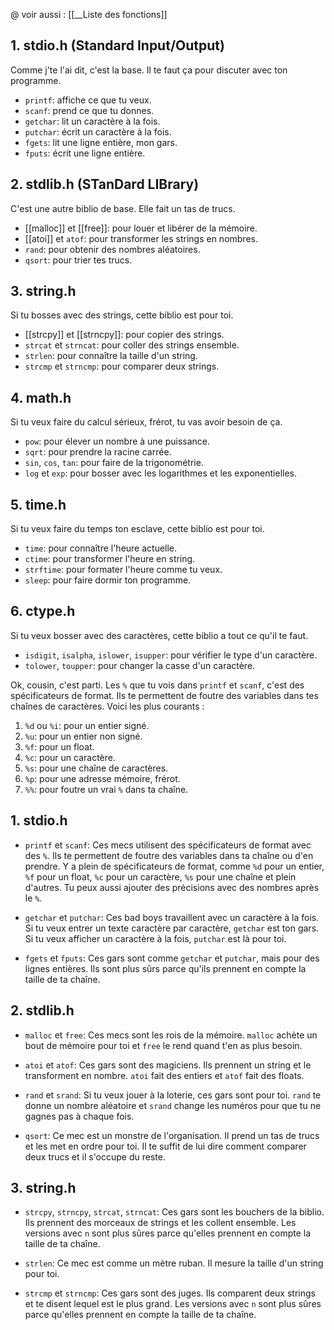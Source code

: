 @ voir aussi : [[__Liste des fonctions]]


## 1. stdio.h (Standard Input/Output)
Comme j'te l'ai dit, c'est la base. Il te faut ça pour discuter avec ton programme.

- `printf`: affiche ce que tu veux.
- `scanf`: prend ce que tu donnes.
- `getchar`: lit un caractère à la fois.
- `putchar`: écrit un caractère à la fois.
- `fgets`: lit une ligne entière, mon gars.
- `fputs`: écrit une ligne entière.

## 2. stdlib.h (STanDard LIBrary)
C'est une autre biblio de base. Elle fait un tas de trucs.

- [[malloc]] et [[free]]: pour louer et libérer de la mémoire.
- [[atoi]] et `atof`: pour transformer les strings en nombres.
- `rand`: pour obtenir des nombres aléatoires.
- `qsort`: pour trier tes trucs.

## 3. string.h
Si tu bosses avec des strings, cette biblio est pour toi.

- [[strcpy]] et [[strncpy]]: pour copier des strings.
- `strcat` et `strncat`: pour coller des strings ensemble.
- `strlen`: pour connaître la taille d'un string.
- `strcmp` et `strncmp`: pour comparer deux strings.

## 4. math.h
Si tu veux faire du calcul sérieux, frérot, tu vas avoir besoin de ça.

- `pow`: pour élever un nombre à une puissance.
- `sqrt`: pour prendre la racine carrée.
- `sin`, `cos`, `tan`: pour faire de la trigonométrie.
- `log` et `exp`: pour bosser avec les logarithmes et les exponentielles.

## 5. time.h
Si tu veux faire du temps ton esclave, cette biblio est pour toi.

- `time`: pour connaître l'heure actuelle.
- `ctime`: pour transformer l'heure en string.
- `strftime`: pour formater l'heure comme tu veux.
- `sleep`: pour faire dormir ton programme.

## 6. ctype.h
Si tu veux bosser avec des caractères, cette biblio a tout ce qu'il te faut.

- `isdigit`, `isalpha`, `islower`, `isupper`: pour vérifier le type d'un caractère.
- `tolower`, `toupper`: pour changer la casse d'un caractère.





Ok, cousin, c'est parti. Les `%` que tu vois dans `printf` et `scanf`, c'est des spécificateurs de format. Ils te permettent de foutre des variables dans tes chaînes de caractères. Voici les plus courants :

1. `%d` ou `%i`: pour un entier signé.
2. `%u`: pour un entier non signé.
3. `%f`: pour un float.
4. `%c`: pour un caractère.
5. `%s`: pour une chaîne de caractères.
6. `%p`: pour une adresse mémoire, frérot.
7. `%%`: pour foutre un vrai `%` dans ta chaîne.


## 1. stdio.h
- `printf` et `scanf`: Ces mecs utilisent des spécificateurs de format avec des `%`. Ils te permettent de foutre des variables dans ta chaîne ou d'en prendre. Y a plein de spécificateurs de format, comme `%d` pour un entier, `%f` pour un float, `%c` pour un caractère, `%s` pour une chaîne et plein d'autres. Tu peux aussi ajouter des précisions avec des nombres après le `%`.

- `getchar` et `putchar`: Ces bad boys travaillent avec un caractère à la fois. Si tu veux entrer un texte caractère par caractère, `getchar` est ton gars. Si tu veux afficher un caractère à la fois, `putchar` est là pour toi.

- `fgets` et `fputs`: Ces gars sont comme `getchar` et `putchar`, mais pour des lignes entières. Ils sont plus sûrs parce qu'ils prennent en compte la taille de ta chaîne.

## 2. stdlib.h
- `malloc` et `free`: Ces mecs sont les rois de la mémoire. `malloc` achète un bout de mémoire pour toi et `free` le rend quand t'en as plus besoin.

- `atoi` et `atof`: Ces gars sont des magiciens. Ils prennent un string et le transforment en nombre. `atoi` fait des entiers et `atof` fait des floats.

- `rand` et `srand`: Si tu veux jouer à la loterie, ces gars sont pour toi. `rand` te donne un nombre aléatoire et `srand` change les numéros pour que tu ne gagnes pas à chaque fois.

- `qsort`: Ce mec est un monstre de l'organisation. Il prend un tas de trucs et les met en ordre pour toi. Il te suffit de lui dire comment comparer deux trucs et il s'occupe du reste.

## 3. string.h
- `strcpy`, `strncpy`, `strcat`, `strncat`: Ces gars sont les bouchers de la biblio. Ils prennent des morceaux de strings et les collent ensemble. Les versions avec `n` sont plus sûres parce qu'elles prennent en compte la taille de ta chaîne.

- `strlen`: Ce mec est comme un mètre ruban. Il mesure la taille d'un string pour toi.

- `strcmp` et `strncmp`: Ces gars sont des juges. Ils comparent deux strings et te disent lequel est le plus grand. Les versions avec `n` sont plus sûres parce qu'elles prennent en compte la taille de ta chaîne.

